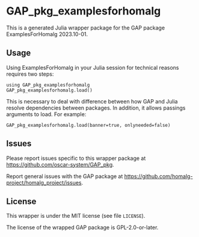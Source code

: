 # GAP_pkg_examplesforhomalg

This is a generated Julia wrapper package for the GAP package ExamplesForHomalg 2023.10-01.

## Usage

Using ExamplesForHomalg in your Julia session for technical reasons requires two steps:

    using GAP_pkg_examplesforhomalg
    GAP_pkg_examplesforhomalg.load()

This is necessary to deal with difference between how GAP and Julia
resolve dependencies between packages. In addition, it allows passings
arguments to load. For example:

    GAP_pkg_examplesforhomalg.load(banner=true, onlyneeded=false)

## Issues

Please report issues specific to this wrapper package at <https://github.com/oscar-system/GAP_pkg>.

Report general issues with the GAP package at <https://github.com/homalg-project/homalg_project/issues>.

## License

This wrapper is under the MIT license (see file `LICENSE`).

The license of the wrapped GAP package is GPL-2.0-or-later.
